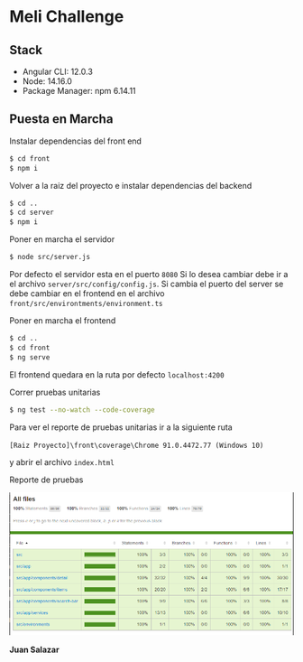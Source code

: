 # Meli Challenge

## Stack

- Angular CLI: 12.0.3
- Node: 14.16.0
- Package Manager: npm 6.14.11

## Puesta en Marcha

Instalar dependencias del front end

```sh
$ cd front
$ npm i
```

Volver a la raiz del proyecto e instalar dependencias del backend

```sh
$ cd ..
$ cd server
$ npm i
```

Poner en marcha el servidor

```sh
$ node src/server.js
```

Por defecto el servidor esta en el puerto `8080` Si lo desea cambiar debe ir a el archivo `server/src/config/config.js`.
Si cambia el puerto del server se debe cambiar en el frontend en el archivo  `front/src/environtments/environment.ts`

Poner en marcha el frontend

```sh
$ cd ..
$ cd front
$ ng serve
```

El frontend quedara en la ruta por defecto `localhost:4200`

Correr pruebas unitarias

```sh
$ ng test --no-watch --code-coverage
```

Para ver el reporte de pruebas unitarias ir a la siguiente ruta

`[Raiz Proyecto]\front\coverage\Chrome 91.0.4472.77 (Windows 10)`

y abrir el archivo `index.html`

Reporte de pruebas

![](https://raw.githubusercontent.com/juanedsa/meli-challenge/master/front/images/coverage.png)


**Juan Salazar**
